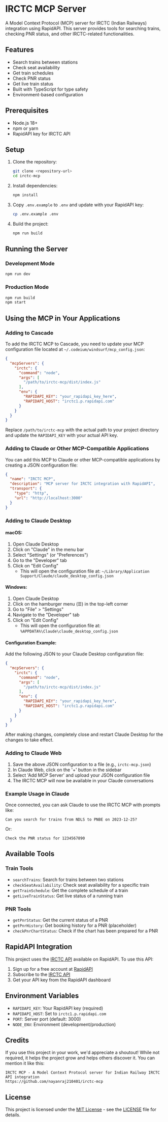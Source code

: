 # IRCTC MCP Server

A Model Context Protocol (MCP) server for IRCTC (Indian Railways) integration using RapidAPI. This server provides tools for searching trains, checking PNR status, and other IRCTC-related functionalities.

## Features

- Search trains between stations
- Check seat availability
- Get train schedules
- Check PNR status
- Get live train status
- Built with TypeScript for type safety
- Environment-based configuration

## Prerequisites

- Node.js 18+
- npm or yarn
- RapidAPI key for IRCTC API

## Setup

1. Clone the repository:
   ```bash
   git clone <repository-url>
   cd irctc-mcp
   ```

2. Install dependencies:
   ```bash
   npm install
   ```

3. Copy `.env.example` to `.env` and update with your RapidAPI key:
   ```bash
   cp .env.example .env
   ```

4. Build the project:
   ```bash
   npm run build
   ```

## Running the Server

### Development Mode
```bash
npm run dev
```

### Production Mode
```bash
npm run build
npm start
```

## Using the MCP in Your Applications

### Adding to Cascade

To add the IRCTC MCP to Cascade, you need to update your MCP configuration file located at `~/.codeium/windsurf/mcp_config.json`:

```json
{
  "mcpServers": {
    "irctc": {
      "command": "node",
      "args": [
        "/path/to/irctc-mcp/dist/index.js"
      ],
      "env": {
        "RAPIDAPI_KEY": "your_rapidapi_key_here",
        "RAPIDAPI_HOST": "irctc1.p.rapidapi.com"
      }
    }
  }
}
```

Replace `/path/to/irctc-mcp` with the actual path to your project directory and update the `RAPIDAPI_KEY` with your actual API key.

### Adding to Claude or Other MCP-Compatible Applications

You can add this MCP to Claude or other MCP-compatible applications by creating a JSON configuration file:

```json
{
  "name": "IRCTC MCP",
  "description": "MCP server for IRCTC integration with RapidAPI",
  "transport": {
    "type": "http",
    "url": "http://localhost:3000"
  }
}
```

### Adding to Claude Desktop

#### macOS:
1. Open Claude Desktop
2. Click on "Claude" in the menu bar
3. Select "Settings" (or "Preferences")
4. Go to the "Developer" tab
5. Click on "Edit Config"
   - This will open the configuration file at: `~/Library/Application Support/Claude/claude_desktop_config.json`

#### Windows:
1. Open Claude Desktop
2. Click on the hamburger menu (☰) in the top-left corner
3. Go to "File" > "Settings"
4. Navigate to the "Developer" tab
5. Click on "Edit Config"
   - This will open the configuration file at: `%APPDATA%\Claude\claude_desktop_config.json`

#### Configuration Example:
Add the following JSON to your Claude Desktop configuration file:

```json
{
  "mcpServers": {
    "irctc": {
      "command": "node",
      "args": [
        "/path/to/irctc-mcp/dist/index.js"
      ],
      "env": {
        "RAPIDAPI_KEY": "your_rapidapi_key_here",
        "RAPIDAPI_HOST": "irctc1.p.rapidapi.com"
      }
    }
  }
}
```

After making changes, completely close and restart Claude Desktop for the changes to take effect.

### Adding to Claude Web

1. Save the above JSON configuration to a file (e.g., `irctc-mcp.json`)
2. In Claude Web, click on the '+' button in the sidebar
3. Select 'Add MCP Server' and upload your JSON configuration file
4. The IRCTC MCP will now be available in your Claude conversations

### Example Usage in Claude

Once connected, you can ask Claude to use the IRCTC MCP with prompts like:

```
Can you search for trains from NDLS to PNBE on 2023-12-25?
```

Or:

```
Check the PNR status for 1234567890
```

## Available Tools

### Train Tools
- `searchTrains`: Search for trains between two stations
- `checkSeatAvailability`: Check seat availability for a specific train
- `getTrainSchedule`: Get the complete schedule of a train
- `getLiveTrainStatus`: Get live status of a running train

### PNR Tools
- `getPnrStatus`: Get the current status of a PNR
- `getPnrHistory`: Get booking history for a PNR (placeholder)
- `checkPnrChartStatus`: Check if the chart has been prepared for a PNR

## RapidAPI Integration

This project uses the [IRCTC API](https://rapidapi.com/IRCTCAPI/api/irctc1) available on RapidAPI. To use this API:

1. Sign up for a free account at [RapidAPI](https://rapidapi.com/)
2. Subscribe to the [IRCTC API](https://rapidapi.com/IRCTCAPI/api/irctc1)
3. Get your API key from the RapidAPI dashboard

## Environment Variables

- `RAPIDAPI_KEY`: Your RapidAPI key (required)
- `RAPIDAPI_HOST`: Set to `irctc1.p.rapidapi.com`
- `PORT`: Server port (default: 3000)
- `NODE_ENV`: Environment (development/production)

## Credits

If you use this project in your work, we'd appreciate a shoutout! While not required, it helps the project grow and helps others discover it. You can mention it like this:

```
IRCTC MCP - A Model Context Protocol server for Indian Railway IRCTC API integration
https://github.com/nayanraj210401/irctc-mcp
```

## License

This project is licensed under the [MIT License](LICENSE) - see the [LICENSE](LICENSE) file for details.
